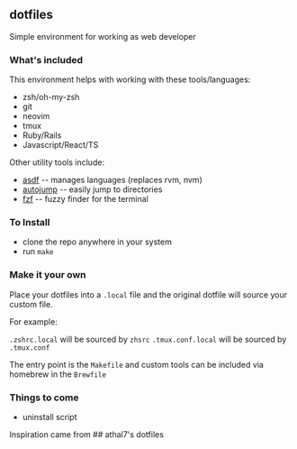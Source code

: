 ## dotfiles

Simple environment for working as web developer

### What's included

This environment helps with working with these tools/languages:

- zsh/oh-my-zsh
- git
- neovim
- tmux
- Ruby/Rails
- Javascript/React/TS

Other utility tools include:

- [asdf](https://github.com/asdf-vm/asdf) -- manages languages (replaces rvm, nvm)
- [autojump](https://github.com/wting/autojump) -- easily jump to directories
- [fzf](https://github.com/junegunn/fzf) -- fuzzy finder for the terminal

### To Install

- clone the repo anywhere in your system
- run `make`

### Make it your own

Place your dotfiles into a `.local` file and the original dotfile will source your
custom file.

For example:

`.zshrc.local` will be sourced by `zhsrc`
`.tmux.conf.local` will be sourced by `.tmux.conf`

The entry point is the `Makefile` and custom tools can be included via homebrew in
the `Brewfile`

### Things to come

- uninstall script

Inspiration came from ## athal7's dotfiles
